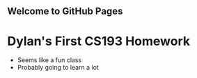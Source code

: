 ## Welcome to GitHub Pages

# Dylan's First CS193 Homework
- Seems like a fun class
- Probably going to learn a lot
